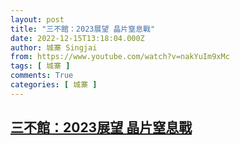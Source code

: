 ```yaml
---
layout: post
title: "三不館：2023展望 晶片窒息戰"
date: 2022-12-15T13:18:04.000Z
author: 城寨 Singjai
from: https://www.youtube.com/watch?v=nakYuIm9xMc
tags: [ 城寨 ]
comments: True
categories: [ 城寨 ]
---
```

<!--1671110284000-->
[三不館：2023展望 晶片窒息戰](https://www.youtube.com/watch?v=nakYuIm9xMc)
------

<div>

</div>
